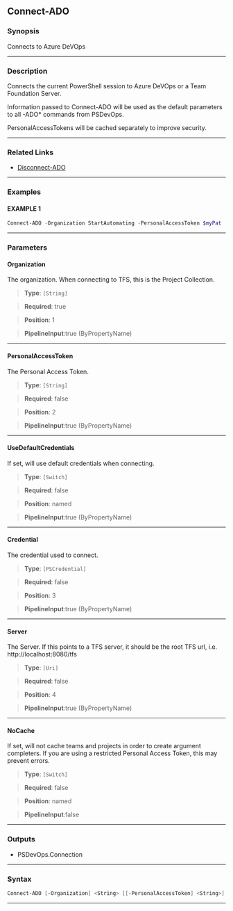 Connect-ADO
-----------
### Synopsis
Connects to Azure DeVOps

---
### Description

Connects the current PowerShell session to Azure DeVOps or a Team Foundation Server.

Information passed to Connect-ADO will be used as the default parameters to all -ADO* commands from PSDevOps.

PersonalAccessTokens will be cached separately to improve security.

---
### Related Links
* [Disconnect-ADO](Disconnect-ADO.md)



---
### Examples
#### EXAMPLE 1
```PowerShell
Connect-ADO -Organization StartAutomating -PersonalAccessToken $myPat
```

---
### Parameters
#### **Organization**

The organization.
When connecting to TFS, this is the Project Collection.



> **Type**: ```[String]```

> **Required**: true

> **Position**: 1

> **PipelineInput**:true (ByPropertyName)



---
#### **PersonalAccessToken**

The Personal Access Token.



> **Type**: ```[String]```

> **Required**: false

> **Position**: 2

> **PipelineInput**:true (ByPropertyName)



---
#### **UseDefaultCredentials**

If set, will use default credentials when connecting.



> **Type**: ```[Switch]```

> **Required**: false

> **Position**: named

> **PipelineInput**:true (ByPropertyName)



---
#### **Credential**

The credential used to connect.



> **Type**: ```[PSCredential]```

> **Required**: false

> **Position**: 3

> **PipelineInput**:true (ByPropertyName)



---
#### **Server**

The Server.  If this points to a TFS server, it should be the root TFS url, i.e. http://localhost:8080/tfs



> **Type**: ```[Uri]```

> **Required**: false

> **Position**: 4

> **PipelineInput**:true (ByPropertyName)



---
#### **NoCache**

If set, will not cache teams and projects in order to create argument completers.
If you are using a restricted Personal Access Token, this may prevent errors.



> **Type**: ```[Switch]```

> **Required**: false

> **Position**: named

> **PipelineInput**:false



---
### Outputs
* PSDevOps.Connection




---
### Syntax
```PowerShell
Connect-ADO [-Organization] <String> [[-PersonalAccessToken] <String>] [-UseDefaultCredentials] [[-Credential] <PSCredential>] [[-Server] <Uri>] [-NoCache] [<CommonParameters>]
```
---
